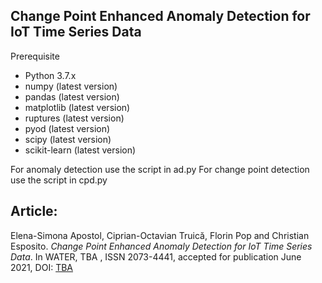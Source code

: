 ## Change Point Enhanced Anomaly Detection for IoT Time Series Data


Prerequisite
* Python 3.7.x
* numpy (latest version)
* pandas (latest version)
* matplotlib (latest version)
* ruptures (latest version)
* pyod (latest version)
* scipy (latest version)
* scikit-learn (latest version) 

For anomaly detection use the script in ad.py
For change point detection use the script in cpd.py


## Article:

Elena-Simona Apostol, Ciprian-Octavian Truică, Florin Pop and Christian Esposito. *Change Point Enhanced Anomaly Detection for IoT Time Series Data*. In WATER, TBA , ISSN 2073-4441, accepted for publication June 2021, DOI: [TBA](http://doi.org/TBA)
